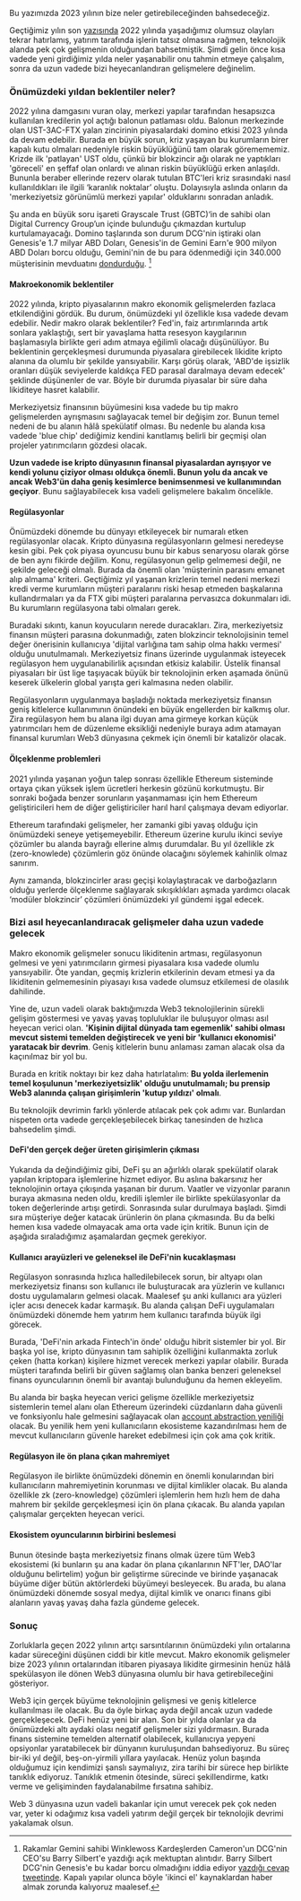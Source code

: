 Bu yazımızda 2023 yılının bize neler getirebileceğinden bahsedeceğiz. 

Geçtiğimiz yılın son [yazısında](/genel/2022/12/31/2022de-neler-yasadik.html) 2022 yılında yaşadığımız olumsuz olayları tekrar hatırlamış, yatırım tarafında işlerin tatsız olmasına rağmen, teknolojik alanda pek çok gelişmenin olduğundan bahsetmiştik. Şimdi gelin önce kısa vadede yeni girdiğimiz yılda neler yaşanabilir onu tahmin etmeye çalışalım, sonra da uzun vadede bizi heyecanlandıran gelişmelere değinelim. 

### Önümüzdeki yıldan beklentiler neler?

2022 yılına damgasını vuran olay, merkezi yapılar tarafından hesapsızca kullanılan kredilerin yol açtığı balonun patlaması oldu. Balonun merkezinde olan UST-3AC-FTX yalan zincirinin piyasalardaki domino etkisi 2023 yılında da devam edebilir. Burada en büyük sorun, kriz yaşayan bu kurumların birer kapalı kutu olmaları nedeniyle riskin büyüklüğünü tam olarak göremememiz. Krizde ilk 'patlayan' UST oldu, çünkü bir blokzincir ağı olarak ne yaptıkları 'göreceli' en şeffaf olan onlardı ve alınan riskin büyüklüğü erken anlaşıldı. Bununla beraber ellerinde rezerv olarak tutulan BTC'leri kriz sırasındaki nasıl kullanıldıkları ile ilgili ‘karanlık noktalar’ oluştu. Dolayısıyla aslında onların da 'merkeziyetsiz görünümlü merkezi yapılar' olduklarını sonradan anladık. 

Şu anda en büyük soru işareti Grayscale Trust (GBTC)‘in de sahibi olan Digital Currency Group’un içinde bulunduğu çıkmazdan kurtulup kurtulamayacağı. Domino taşlarında son durum DCG'nin iştiraki olan Genesis'e 1.7 milyar ABD Doları, Genesis'in de Gemini Earn'e 900 milyon ABD Doları borcu olduğu, Gemini'nin de bu para ödenmediği için 340.000 müşterisinin mevduatını [dondurduğu](https://twitter.com/cameron/status/1609913051427524608). [^1]

#### Makroekonomik beklentiler

2022 yılında, kripto piyasalarının makro ekonomik gelişmelerden fazlaca etkilendiğini gördük. Bu durum, önümüzdeki yıl özellikle kısa vadede devam edebilir. Nedir makro olarak beklentiler? Fed'in, faiz artırımlarında artık sonlara yaklaştığı, sert bir yavaşlama hatta resesyon kaygılarının başlamasıyla birlikte geri adım atmaya eğilimli olacağı düşünülüyor. Bu beklentinin gerçekleşmesi durumunda piyasalara girebilecek likidite kripto alanına da olumlu bir şekilde yansıyabilir. Karşı görüş olarak, 'ABD'de işsizlik oranları düşük seviyelerde kaldıkça FED parasal daralmaya devam edecek' şeklinde düşünenler de var. Böyle bir durumda piyasalar bir süre daha likiditeye hasret kalabilir. 

Merkeziyetsiz finansının büyümesini kısa vadede bu tip makro gelişmelerden ayrışmasını sağlayacak temel bir değişim zor. Bunun temel nedeni de bu alanın hâlâ spekülatif olması. Bu nedenle bu alanda kısa vadede 'blue chip' dediğimiz kendini kanıtlamış belirli bir geçmişi olan projeler yatırımcıların gözdesi olacak. 

**Uzun vadede ise kripto dünyasının finansal piyasalardan ayrışıyor ve kendi yolunu çiziyor olması oldukça önemli. Bunun yolu da ancak ve ancak Web3'ün daha geniş kesimlerce benimsenmesi ve kullanımından geçiyor**. Bunu sağlayabilecek kısa vadeli gelişmelere bakalım öncelikle.

#### Regülasyonlar

Önümüzdeki dönemde bu dünyayı etkileyecek bir numaralı etken regülasyonlar olacak. Kripto dünyasına regülasyonların gelmesi neredeyse kesin gibi. Pek çok piyasa oyuncusu bunu bir kabus senaryosu olarak görse de ben aynı fikirde değilim. Konu, regülasyonun gelip gelmemesi değil, ne şekilde geleceği olmalı. Burada da önemli olan 'müşterinin parasını emanet alıp almama' kriteri. Geçtiğimiz yıl yaşanan krizlerin temel nedeni merkezi kredi verme kurumların müşteri paralarını riski hesap etmeden başkalarına kullandırmaları ya da FTX gibi müşteri paralarına pervasızca dokunmaları idi. Bu kurumların regülasyona tabi olmaları gerek. 

Buradaki sıkıntı, kanun koyucuların nerede duracakları. Zira, merkeziyetsiz finansın müşteri parasına dokunmadığı, zaten blokzincir teknolojisinin temel değer önerisinin kullanıcıya 'dijital varlığına tam sahip olma hakkı vermesi' olduğu unutulmamalı. Merkeziyetsiz finans üzerinde uygulanmak isteyecek regülasyon hem uygulanabilirlik açısından etkisiz kalabilir. Üstelik finansal piyasaları bir üst lige taşıyacak büyük bir teknolojinin erken aşamada önünü keserek ülkelerin global yarışta geri kalmasına neden olabilir.

Regülasyonların uygulanmaya başladığı noktada merkeziyetsiz finansın geniş kitlelerce kullanımının önündeki en büyük engellerden bir kalkmış olur. Zira regülasyon hem bu alana ilgi duyan ama girmeye korkan küçük yatırımcıları hem de düzenleme eksikliği nedeniyle buraya adım atamayan finansal kurumları Web3 dünyasına çekmek için önemli bir katalizör olacak.

#### Ölçeklenme problemleri

2021 yılında yaşanan yoğun talep sonrası özellikle Ethereum sisteminde ortaya çıkan yüksek işlem ücretleri herkesin gözünü korkutmuştu. Bir sonraki boğada benzer sorunların yaşanmaması için hem Ethereum geliştiricileri hem de diğer geliştiriciler harıl harıl çalışmaya devam ediyorlar. 

Ethereum tarafındaki gelişmeler, her zamanki gibi yavaş olduğu için önümüzdeki seneye yetişemeyebilir. Ethereum üzerine kurulu ikinci seviye çözümler bu alanda bayrağı ellerine almış durumdalar. Bu yıl özellikle zk (zero-knowlede) çözümlerin göz önünde olacağını söylemek kahinlik olmaz sanırım. 

Aynı zamanda, blokzincirler arası geçişi kolaylaştıracak ve darboğazların olduğu yerlerde ölçeklenme sağlayarak sıkışıklıkları aşmada yardımcı olacak ‘modüler blokzincir’ çözümleri önümüzdeki yıl gündemi işgal edecek. 

###  Bizi asıl heyecanlandıracak gelişmeler daha uzun vadede gelecek

Makro ekonomik gelişmeler sonucu likiditenin artması, regülasyonun gelmesi ve yeni yatırımcıların girmesi piyasalara kısa vadede olumlu yansıyabilir. Öte yandan, geçmiş krizlerin etkilerinin devam etmesi ya da likiditenin gelmemesinin piyasayı kısa vadede olumsuz etkilemesi de olasılık dahilinde. 

Yine de, uzun vadeli olarak baktığımızda Web3 teknolojilerinin sürekli gelişim göstermesi ve yavaş yavaş topluluklar ile buluşuyor olması asıl heyecan verici olan. **'Kişinin dijital dünyada tam egemenlik' sahibi olması mevcut sistemi temelden değiştirecek ve yeni bir 'kullanıcı ekonomisi' yaratacak bir devrim**. Geniş kitlelerin bunu anlaması zaman alacak olsa da kaçınılmaz bir yol bu. 

Burada en kritik noktayı bir kez daha hatırlatalım: **Bu yolda ilerlemenin temel koşulunun 'merkeziyetsizlik' olduğu unutulmamalı; bu prensip Web3 alanında çalışan girişimlerin 'kutup yıldızı' olmalı**.

Bu teknolojik devrimin farklı yönlerde atılacak pek çok adımı var. Bunlardan nispeten orta vadede gerçekleşebilecek birkaç tanesinden de hızlıca bahsedelim şimdi. 

#### DeFi'den gerçek değer üreten girişimlerin çıkması

Yukarıda da değindiğimiz gibi, DeFi şu an ağırlıklı olarak spekülatif olarak yapılan kriptopara işlemlerine hizmet ediyor. Bu aslına bakarsınız her teknolojinin ortaya çıkışında yaşanan bir durum. Vaatler ve vizyonlar paranın buraya akmasına neden oldu, kredili işlemler ile birlikte spekülasyonlar da token değerlerinde artışı getirdi. Sonrasında sular durulmaya başladı. Şimdi sıra müşteriye değer katacak ürünlerin ön plana çıkmasında. Bu da belki hemen kısa vadede olmayacak ama orta vade için kritik. Bunun için de aşağıda sıraladığımız aşamalardan geçmek gerekiyor. 

#### Kullanıcı arayüzleri ve geleneksel ile DeFi'nin kucaklaşması

Regülasyon sonrasında hızlıca halledilebilecek sorun, bir altyapı olan merkeziyetsiz finansı son kullanıcı ile buluşturacak ara yüzlerin ve kullanıcı dostu uygulamaların gelmesi olacak. Maalesef şu anki kullanıcı ara yüzleri içler acısı denecek kadar karmaşık. Bu alanda çalışan DeFi uygulamaları önümüzdeki dönemde hem yatırım hem kullanıcı tarafında büyük ilgi görecek. 

Burada, 'DeFi'nin arkada Fintech'in önde' olduğu hibrit sistemler bir yol. Bir başka yol ise, kripto dünyasının tam sahiplik özelliğini kullanmakta zorluk çeken (hatta korkan) kişilere hizmet verecek merkezi yapılar olabilir. Burada müşteri tarafında belirli bir güven sağlamış olan banka benzeri geleneksel finans oyuncularının önemli bir avantajı bulunduğunu da hemen ekleyelim. 

Bu alanda bir başka heyecan verici gelişme özellikle merkeziyetsiz sistemlerin temel alanı olan Ethereum üzerindeki cüzdanların daha güvenli ve fonksiyonlu hale gelmesini sağlayacak olan [account abstraction yeniliği](/genel/2022/11/21/akilli-cuzdanlar.html) olacak. Bu yenilik hem yeni kullanıcıların ekosisteme kazandırılması hem de mevcut kullanıcıların güvenle hareket edebilmesi için çok ama çok kritik. 

#### Regülasyon ile ön plana çıkan mahremiyet 

Regülasyon ile birlikte önümüzdeki dönemin en önemli konularından biri kullanıcıların mahremiyetinin korunması ve dijital kimlikler olacak. Bu alanda özellikle zk (zero-knowledge) çözümleri işlemlerin hem hızlı hem de daha mahrem bir şekilde gerçekleşmesi için ön plana çıkacak. Bu alanda yapılan çalışmalar gerçekten heyecan verici. 

#### Ekosistem oyuncularının birbirini beslemesi

Bunun ötesinde başta merkeziyetsiz finans olmak üzere tüm Web3 ekosistemi (ki bunların şu ana kadar ön plana çıkanlarının NFT'ler, DAO'lar olduğunu belirtelim) yoğun bir geliştirme sürecinde ve birinde yaşanacak büyüme diğer bütün aktörlerdeki büyümeyi besleyecek. Bu arada, bu alana önümüzdeki dönemde sosyal medya, dijital kimlik ve onarıcı finans gibi alanların yavaş yavaş daha fazla gündeme gelecek. 

### Sonuç

Zorluklarla geçen 2022 yılının artçı sarsıntılarının önümüzdeki yılın ortalarına kadar süreceğini düşünen ciddi bir kitle mevcut. Makro ekonomik gelişmeler bize 2023 yılının ortalarından itibaren piyasaya likidite girmesinin henüz hâlâ spekülasyon ile dönen Web3 dünyasına olumlu bir hava getirebileceğini gösteriyor. 

Web3 için gerçek büyüme teknolojinin gelişmesi ve geniş kitlelerce kullanılması ile olacak.  Bu da öyle birkaç ayda değil ancak uzun vadede gerçekleşecek. DeFi henüz yeni bir alan. Son bir yılda olanlar ya da önümüzdeki altı aydaki olası negatif gelişmeler sizi yıldırmasın. Burada finans sistemine temelden alternatif olabilecek, kullanıcıya yepyeni opsiyonlar yaratabilecek bir dünyanın kuruluşundan bahsediyoruz. Bu süreç bir-iki yıl değil, beş-on-yirmili yıllara yayılacak. Henüz yolun başında olduğumuz için kendimizi şanslı saymalıyız, zira tarihi bir sürece hep birlikte tanıklık ediyoruz. Tanıklık etmenin ötesinde, süreci şekillendirme, katkı verme ve gelişiminden faydalanabilme fırsatına sahibiz. 

Web 3 dünyasına uzun vadeli bakanlar için umut verecek pek çok neden var, yeter ki odağımız kısa vadeli yatırım değil gerçek bir teknolojik devrimi yakalamak olsun. 


[^1]: Rakamlar Gemini sahibi Winklewoss Kardeşlerden Cameron'un DCG'nin CEO'su Barry Silbert'e yazdığı açık mektuptan alıntıdır. Barry Silbert DCG'nin Genesis'e bu kadar borcu olmadığını iddia ediyor [yazdığı cevap tweetinde](https://twitter.com/BarrySilbert/status/1609926715454771200). Kapalı yapılar olunca böyle 'ikinci el' kaynaklardan haber almak zorunda kalıyoruz maalesef. 
